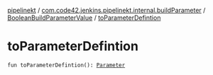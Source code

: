 [pipelinekt](../../index.md) / [com.code42.jenkins.pipelinekt.internal.buildParameter](../index.md) / [BooleanBuildParameterValue](index.md) / [toParameterDefintion](./to-parameter-defintion.md)

# toParameterDefintion

`fun toParameterDefintion(): `[`Parameter`](../../com.code42.jenkins.pipelinekt.core/-parameter/index.md)